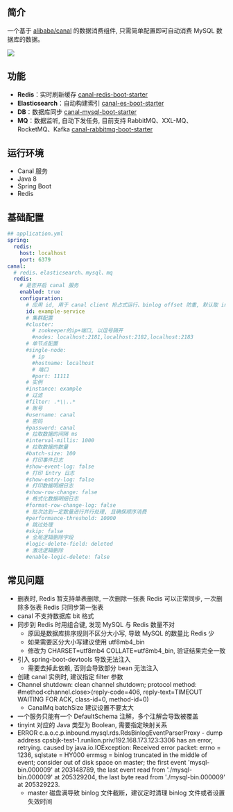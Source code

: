 ## 简介
一个基于 [alibaba/canal](https://github.com/alibaba/canal) 的数据消费组件, 只需简单配置即可自动消费 MySQL 数据库的数据。

![](http://processon.com/chart_image/5eda399f0791297145d394b3.png)

## 功能
- **Redis**：实时刷新缓存 [canal-redis-boot-starter](https://github.com/fanxuankai/canal/tree/main/canal-boot-starter/canal-redis-boot-starter)
- **Elasticsearch**：自动构建索引 [canal-es-boot-starter](https://github.com/fanxuankai/canal/tree/main/canal-boot-starter/canal-elasticsearch-boot-starter)
- **DB**：数据库同步 [canal-mysql-boot-starter](https://github.com/fanxuankai/canal/tree/main/canal-boot-starter/canal-mysql-boot-starter)
- **MQ**：数据监听, 自动下发任务, 目前支持 RabbitMQ、XXL-MQ、RocketMQ、Kafka [canal-rabbitmq-boot-starter](https://github.com/fanxuankai/canal/tree/main/canal-boot-starter/canal-rabbitmq-boot-starter)

## 运行环境
- Canal 服务
- Java 8
- Spring Boot
- Redis

## 基础配置
```yml
## application.yml
spring:
  redis:
    host: localhost
    port: 6379
canal:
  # redis、elasticsearch、mysql、mq
  redis:
    # 是否开启 canal 服务
    enabled: true
    configuration:
      # 应用 id, 用于 canal client 抢占式运行、binlog offset 防重, 默认取 instance
      id: example-service
      # 集群配置
      #cluster:
        # zookeeper的ip+端口, 以逗号隔开
        #nodes: localhost:2181,localhost:2182,localhost:2183
      # 单节点配置
      #single-node:
        # ip
        #hostname: localhost
        # 端口
        #port: 11111
      # 实例
      #instance: example
      # 过滤
      #filter: .*\\..*
      # 账号
      #username: canal
      # 密码
      #password: canal
      # 拉取数据的间隔 ms
      #interval-millis: 1000
      # 拉取数据的数量
      #batch-size: 100
      # 打印事件日志
      #show-event-log: false
      # 打印 Entry 日志
      #show-entry-log: false
      # 打印数据明细日志
      #show-row-change: false
      # 格式化数据明细日志
      #format-row-change-log: false
      # 批次达到一定数量进行并行处理, 且确保顺序消费
      #performance-threshold: 10000
      # 跳过处理
      #skip: false
      # 全局逻辑删除字段
      #logic-delete-field: deleted
      # 激活逻辑删除
      #enable-logic-delete: false
```

## 常见问题
- 删表时, Redis 暂支持单表删除, 一次删除一张表 Redis 可以正常同步, 一次删除多张表 Redis 只同步第一张表
- canal 不支持数据库 bit 格式
- 同步到 Redis 时用组合键, 发现 MySQL 与 Redis 数量不对
    - 原因是数据库排序规则不区分大小写, 导致 MySQL 的数量比 Redis 少
    - 如果需要区分大小写建议使用 utf8mb4_bin
    - 修改为 CHARSET=utf8mb4 COLLATE=utf8mb4_bin, 验证结果完全一致
- 引入 spring-boot-devtools 导致无法注入
    - 需要去掉此依赖, 否则会导致部分 bean 无法注入
- 创建 canal 实例时, 建议指定 filter 参数
- Channel shutdown: clean channel shutdown; protocol method: #method<channel.close>(reply-code=406, reply-text=TIMEOUT WAITING FOR ACK, class-id=0, method-id=0)
    - CanalMq batchSize 建议设置不要太大
- 一个服务只能有一个 DefaultSchema 注解，多个注解会导致被覆盖
- tinyint 对应的 Java 类型为 Boolean, 需要指定映射关系
- ERROR c.a.o.c.p.inbound.mysql.rds.RdsBinlogEventParserProxy - dump address cpsbjk-test-1.runlion.priv/192.168.173.123:3306 has an error, retrying. caused by 
  java.io.IOException: Received error packet: errno = 1236, sqlstate = HY000 errmsg = binlog truncated in the middle of event; consider out of disk space on master; the first event 'mysql-bin.000009' at 203148789, the last event read from './mysql-bin.000009' at 205329204, the last byte read from './mysql-bin.000009' at 205329223.
    - master 磁盘满导致 binlog 文件截断，建议定时清理 binlog 文件或者设置失效时间
